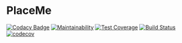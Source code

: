 # PlaceMe
[![Codacy Badge](https://api.codacy.com/project/badge/Grade/57effd4f5f344b69803c3f3bb225be91)](https://www.codacy.com/app/Hotckiss/PlaceMe?utm_source=github.com&amp;utm_medium=referral&amp;utm_content=Hotckiss/PlaceMe&amp;utm_campaign=Badge_Grade)
[![Maintainability](https://api.codeclimate.com/v1/badges/19790d9b2d9621e07aaa/maintainability)](https://codeclimate.com/github/Hotckiss/PlaceMe/maintainability)
[![Test Coverage](https://api.codeclimate.com/v1/badges/19790d9b2d9621e07aaa/test_coverage)](https://codeclimate.com/github/Hotckiss/PlaceMe/test_coverage)
[![Build Status](https://travis-ci.org/Hotckiss/PlaceMe.svg?branch=master)](https://travis-ci.org/Hotckiss/PlaceMe)
[![codecov](https://codecov.io/gh/Hotckiss/PlaceMe/branch/master/graph/badge.svg)](https://codecov.io/gh/Hotckiss/PlaceMe)
